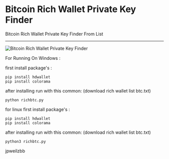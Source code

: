 # Bitcoin Rich Wallet Private Key Finder


Bitcoin Rich Wallet Private Key Finder From List

---
![Bitcoin Rich Wallet Private Key Finder](https://raw.githubusercontent.com/Pymmdrza/BTCRichWalletPrivateKeyFinder/mainx/btc.jpg)

For Running On Windows :

first install package's :

```
pip install hdwallet
pip install colorama
```
after installing run with this common: (download rich wallet list btc.txt)
```
python richbtc.py
```

for linux first install package's :
```
pip install hdwallet
pip install colorama
```
after installing run with this common: (download rich wallet list btc.txt)
```
python3 richbtc.py

```

jpweilzbb